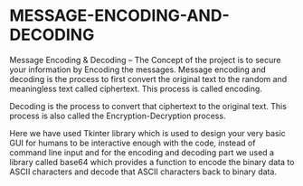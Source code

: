 # MESSAGE-ENCODING-AND-DECODING

Message Encoding & Decoding – The Concept of the project is to secure your information by Encoding the messages. Message encoding and decoding is the process to first convert 
the original text to the random and meaningless text called ciphertext. This process is called encoding. 

Decoding is the process to convert that ciphertext to the original text. This process is also called the Encryption-Decryption process. 

Here we have used Tkinter library which is used to design your very basic GUI for humans to be interactive enough with the code, instead of command line input and for the 
encoding and decoding part we used a library called base64 which provides a function to encode the binary data to ASCII characters and decode that ASCII characters 
back to binary data. 
